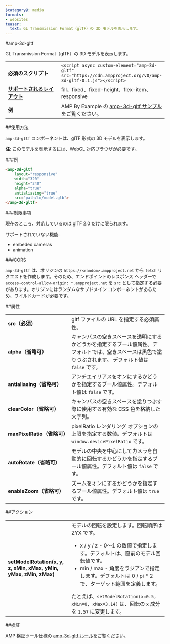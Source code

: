 ```yaml
---
$category@: media
formats:
- websites
teaser:
  text: GL Transmission Format（glTF）の 3D モデルを表示します。
---
```


<!--
Copyright 2018 The AMP HTML Authors. All Rights Reserved.

Licensed under the Apache License, Version 2.0 (the "License");
you may not use this file except in compliance with the License.
You may obtain a copy of the License at

  http://www.apache.org/licenses/LICENSE-2.0

Unless required by applicable law or agreed to in writing, software
distributed under the License is distributed on an "AS-IS" BASIS,
WITHOUT WARRANTIES OR CONDITIONS OF ANY KIND, either express or implied.
See the License for the specific language governing permissions and
limitations under the License.
-->

#amp-3d-gltf

GL Transmission Format（glTF）の 3D モデルを表示します。

<table>
<tr>
<td width="40%"><strong>必須のスクリプト</strong></td>
<td><code>&lt;script async custom-element="amp-3d-gltf" src="https://cdn.ampproject.org/v0/amp-3d-gltf-0.1.js"&gt;&lt;/script&gt;</code></td>
</tr>
<tr>
<td class="col-fourty"><strong><a href="https://www.ampproject.org/docs/guides/responsive/control_layout.html">サポートされるレイアウト</a></strong></td>
<td>fill、fixed、fixed-height、flex-item、responsive</td>
</tr>
<tr>
<td><strong>例</strong></td>
<td>AMP By Example の <a href="https://ampbyexample.com/components/amp-3d-gltf/">amp-3d-gltf サンプル</a>をご覧ください。</td>
</tr>
</table>

##使用方法

`amp-3d-gltf` コンポーネントは、glTF 形式の 3D モデルを表示します。

**注**: このモデルを表示するには、WebGL 対応ブラウザが必要です。

###例

```html
<amp-3d-gltf
    layout="responsive"
    width="320"
    height="240"
    alpha="true"
    antialiasing="true"
    src="path/to/model.glb">
</amp-3d-gltf>
```

###制限事項

現在のところ、対応しているのは glTF 2.0 だけに限られます。

サポートされていない機能:
- embeded cameras
- animation

###CORS

`amp-3d-gltf` は、オリジンの `https://<random>.ampproject.net` から `fetch` リクエストを作成します。そのため、エンドポイントのレスポンス ヘッダーで `access-control-allow-origin: *.ampproject.net` を `src` として指定する必要があります。オリジンにはランダムなサブドメイン コンポーネントがあるため、ワイルドカードが必要です。

##属性

<table>
  <tr>
    <td width="40%"><strong>src（必須）</strong></td>
    <td>gltf ファイルの URL を指定する必須属性。</td>
  </tr>
  <tr>
    <td width="40%"><strong>alpha（省略可）</strong></td>
    <td>キャンバスの空きスペースを透明にするかどうかを指定するブール値属性。デフォルトでは、空きスペースは黒色で塗りつぶされます。
      デフォルト値は <code>false</code> です。</td>
  </tr>
  <tr>
    <td width="40%"><strong>antialiasing（省略可）</strong></td>
    <td>アンチエイリアスをオンにするかどうかを指定するブール値属性。デフォルト値は <code>false</code> です。</td>
  </tr>
  <tr>
    <td width="40%"><strong>clearColor（省略可）</strong></td>
    <td>キャンバスの空きスペースを塗りつぶす際に使用する有効な CSS 色を格納した文字列。</td>
  </tr>
  <tr>
    <td width="40%"><strong>maxPixelRatio（省略可）</strong></td>
    <td>pixelRatio レンダリング オプションの上限を指定する数値。デフォルトは <code>window.devicePixelRatio</code> です。</td>
  </tr>
  <tr>
    <td width="40%"><strong>autoRotate（省略可）</strong></td>
    <td>モデルの中央を中心にしてカメラを自動的に回転するかどうかを指定するブール値属性。デフォルト値は <code>false</code> です。</td>
  </tr>
  <tr>
    <td width="40%"><strong>enableZoom（省略可）</strong></td>
    <td>ズームをオンにするかどうかを指定するブール値属性。デフォルト値は <code>true</code> です。</td>
  </tr>
</table>

##アクション

<table>
  <tr>
    <td width="40%"><strong>setModelRotation(x, y, z, xMin, xMax, yMin, yMax, zMin, zMax)</strong></td>
    <td>モデルの回転を設定します。回転順序は ZYX です。
      <ul>
        <li>x / y / z - 0～1 の数値で指定します。デフォルトは、直前のモデル回転値です。</li>
        <li>min / max - 角度をラジアンで指定します。デフォルトは 0 / pi * 2 で、ターゲット範囲を定義します。</li>
      </ul>
      たとえば、<code>setModelRotation(x=0.5, xMin=0, xMax=3.14)</code> は、回転の <code>x</code> 成分を <code>1.57</code> に変更します。</td>
    </tr>
  </table>

##検証

AMP 検証ツール仕様の [amp-3d-gltf ルール](https://github.com/ampproject/amphtml/blob/master/extensions/amp-3d-gltf/validator-amp-3d-gltf.protoascii)をご覧ください。
